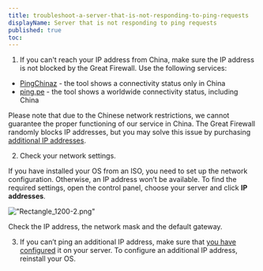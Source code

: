 ```yaml
---
title: troubleshoot-a-server-that-is-not-responding-to-ping-requests
displayName: Server that is not responding to ping requests
published: true
toc:
---
```


1. If you can't reach your IP address from China, make sure the IP address is not blocked by the Great Firewall. Use the following services:


*   [PingChinaz](\"http://ping.chinaz.com/\") - the tool shows a connectivity status only in China
*   [ping.pe](\"http://ping.pe/\") - the tool shows a worldwide connectivity status, including China

Please note that due to the Chinese network restrictions, we cannot guarantee the proper functioning of our service in China. The Great Firewall randomly blocks IP addresses, but you may solve this issue by purchasing [additional IP addresses](\"https://support.gcorelabs.com/hc/en-us/articles/115004930545-Additional-IPs-\").


2. Check your network settings.


If you have installed your OS from an ISO, you need to set up the network configuration. Otherwise, an IP address won’t be available. To find the required settings, open the control panel, choose your server and click **IP addresses**.


![\"Rectangle_1200-2.png\"](\"https://support.gcore.com/hc/article_attachments/13169671371153\")


Check the IP address, the network mask and the default gateway.


3. If you can’t ping an additional IP address, make sure that [you have configured](\"https://support.gcorelabs.com/hc/en-us/articles/360000233358-How-to-configure-additional-IPs-\") it on your server. To configure an additional IP address, reinstall your OS.